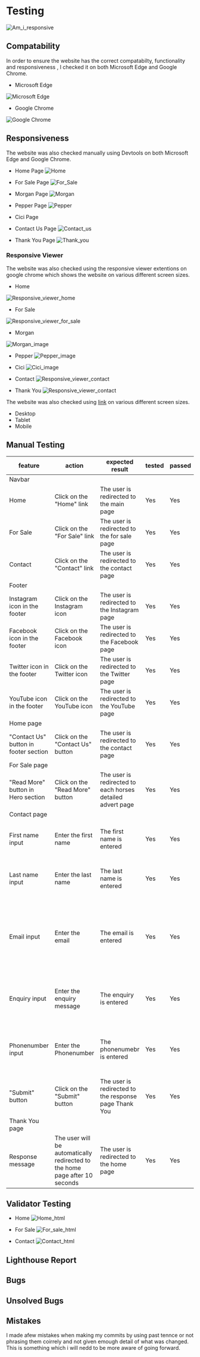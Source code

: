 # Testing
![Am_i_responsive](documentation/am_i%20_responsive.JPG)

## Compatability

In order to ensure the website has the correct compatabilty, functionality and responsiveness , I checked it on both Microsoft Edge and Google Chrome.

*   Microsoft Edge


![Microsoft Edge](documentation/microsoft_edge%20.gif)


*   Google Chrome


![Google Chrome](documentation/chrome.gif)


## Responsiveness

The website was also checked manually using Devtools on both Microsoft Edge and Google Chrome.

*   Home Page
![Home](documentation/home.gif)

*   For Sale Page
![For_Sale](documentation/for_sale.gif)

*   Morgan Page 
![Morgan](documentation/morgan.gif)

*   Pepper Page
![Pepper](documentation/pepper.gif)

*   Cici Page

*   Contact Us Page
![Contact_us](documentation/contact.gif)

*   Thank You Page
![Thank_you](documentation/thank_you.gif)

### Responsive Viewer
The website was also checked using the responsive viewer extentions on google chrome which shows the website on various different screen sizes.

*   Home

![Responsive_viewer_home](documentation/responsive_viewer_home.JPG)

*   For Sale

![Responsive_viewer_for_sale](documentation/responsive_viewer_for_sale.JPG)

*   Morgan

![Morgan_image](documentation/responsive_viewer_morgan.JPG)
    
*   Pepper
![Pepper_image](documentation/pepper.JPG)


*   Cici
![Cici_image](documentation/cici.JPG)

*   Contact
![Responsive_viewer_contact](documentation/responsive_viewer_contact.JPG)

*   Thank You
![Responsive_viewer_contact](documentation/thank_you.JPG)

The website was also checked using [link](https://responsivedesignchecker.com/) on various different screen sizes.

*   Desktop
*   Tablet
*   Mobile

## Manual Testing

| feature | action | expected result | tested | passed | comments |
| --- | --- | --- | --- | --- | --- |
| Navbar | | | | | |
| Home | Click on the "Home" link | The user is redirected to the main page | Yes | Yes | - |
| For Sale | Click on the "For Sale" link | The user is redirected to the for sale page | Yes | Yes | - |
| Contact | Click on the "Contact" link | The user is redirected to the contact page | Yes | Yes | - |
| Footer | | | | | |
| Instagram icon in the footer | Click on the Instagram icon | The user is redirected to the Instagram page | Yes | Yes | - |
| Facebook icon in the footer | Click on the Facebook icon | The user is redirected to the Facebook page | Yes | Yes | - |
| Twitter icon in the footer | Click on the Twitter icon | The user is redirected to the Twitter page | Yes | Yes | - |
| YouTube icon in the footer | Click on the YouTube icon | The user is redirected to the YouTube page | Yes | Yes | - |
| Home page | | | | | |
| "Contact Us" button in footer section | Click on the "Contact Us" button | The user is redirected to the contact page | Yes | Yes | - |
| For Sale page | | | | | |
| "Read More" button in Hero section | Click on the "Read More" button | The user is redirected to each horses detailed advert page | Yes | Yes | - |
| Contact page | | | | | |
| First name input | Enter the first name | The first name is entered | Yes | Yes | If user doesn't enter the first name, the error message appears |
| Last name input | Enter the last name | The last name is entered | Yes | Yes | If user doesn't enter the last name, the error message appears |
| Email input | Enter the email | The email is entered | Yes | Yes | If user doesn't enter the email, the error message appears. If user enters not valid email, the error message appears |
| Enquiry input | Enter the enquiry message | The enquiry is entered | Yes | Yes | If user doesn't enter the enquiry, no error message appears, as optional.
| Phonenumber input | Enter the Phonenumber | The phonenumebr is entered | Yes | Yes | If user doesn't enter the phonenumber, no  error message appears, as optional.
| "Submit" button | Click on the "Submit" button | The user is redirected to the response page Thank You | Yes | Yes | - |
| Thank You page | | | | | |
| Response message | The user will be automatically redirected to the home page after 10 seconds | The user is redirected to the home page | Yes | Yes | - |

## Validator Testing

*   Home
![Home_html](documentation/html_checker_home.JPG)

*   For Sale
![For_sale_html](documentation/html_checker_for_sale.JPG)

*   Contact
![Contact_html](documentation/html_checker_contact.JPG)
## Lighthouse Report

## Bugs
## Unsolved Bugs

## Mistakes
I made afew mistakes when making my commits by using past tennce or not phrasing them coirrely and not given emough detail of what was changed. This is something which i will nedd to be more aware of going forward.